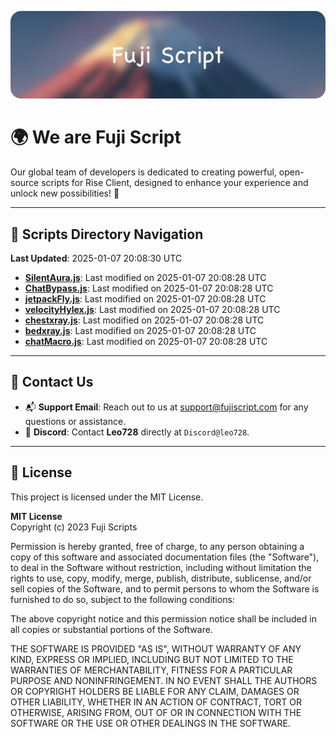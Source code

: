 ![Banner](.github/b.webp)

# 🌍 **We are Fuji Script**

Our global team of developers is dedicated to creating powerful, open-source scripts for Rise Client, designed to enhance your experience and unlock new possibilities! 🌟

---
<!-- SCRIPTS_NAVIGATION_START -->
## 📂 **Scripts Directory Navigation**

**Last Updated**: 2025-01-07 20:08:30 UTC

- **[SilentAura.js](scripts/SilentAura.js)**: Last modified on 2025-01-07 20:08:28 UTC
- **[ChatBypass.js](scripts/ChatBypass.js)**: Last modified on 2025-01-07 20:08:28 UTC
- **[jetpackFly.js](scripts/jetpackFly.js)**: Last modified on 2025-01-07 20:08:28 UTC
- **[velocityHylex.js](scripts/velocityHylex.js)**: Last modified on 2025-01-07 20:08:28 UTC
- **[chestxray.js](scripts/chestxray.js)**: Last modified on 2025-01-07 20:08:28 UTC
- **[bedxray.js](scripts/bedxray.js)**: Last modified on 2025-01-07 20:08:28 UTC
- **[chatMacro.js](scripts/chatMacro.js)**: Last modified on 2025-01-07 20:08:28 UTC

<!-- SCRIPTS_NAVIGATION_END -->

---

## 💬 **Contact Us**  
- 📬 **Support Email**: Reach out to us at [support@fujiscript.com](mailto:support@fujiscript.com) for any questions or assistance.  
- 💬 **Discord**: Contact **Leo728** directly at `Discord@leo728`.

---

## 📜 **License**

This project is licensed under the MIT License.  

**MIT License**  
Copyright (c) 2023 Fuji Scripts  

Permission is hereby granted, free of charge, to any person obtaining a copy of this software and associated documentation files (the "Software"), to deal in the Software without restriction, including without limitation the rights to use, copy, modify, merge, publish, distribute, sublicense, and/or sell copies of the Software, and to permit persons to whom the Software is furnished to do so, subject to the following conditions:  

The above copyright notice and this permission notice shall be included in all copies or substantial portions of the Software.  

THE SOFTWARE IS PROVIDED "AS IS", WITHOUT WARRANTY OF ANY KIND, EXPRESS OR IMPLIED, INCLUDING BUT NOT LIMITED TO THE WARRANTIES OF MERCHANTABILITY, FITNESS FOR A PARTICULAR PURPOSE AND NONINFRINGEMENT. IN NO EVENT SHALL THE AUTHORS OR COPYRIGHT HOLDERS BE LIABLE FOR ANY CLAIM, DAMAGES OR OTHER LIABILITY, WHETHER IN AN ACTION OF CONTRACT, TORT OR OTHERWISE, ARISING FROM, OUT OF OR IN CONNECTION WITH THE SOFTWARE OR THE USE OR OTHER DEALINGS IN THE SOFTWARE.  
